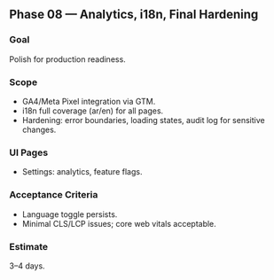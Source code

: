 ## Phase 08 — Analytics, i18n, Final Hardening

### Goal
Polish for production readiness.

### Scope
- GA4/Meta Pixel integration via GTM.
- i18n full coverage (ar/en) for all pages.
- Hardening: error boundaries, loading states, audit log for sensitive changes.

### UI Pages
- Settings: analytics, feature flags.

### Acceptance Criteria
- Language toggle persists.
- Minimal CLS/LCP issues; core web vitals acceptable.

### Estimate
3–4 days.
